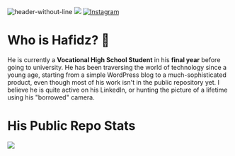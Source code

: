 ![header-without-line](https://github.com/user-attachments/assets/1239e832-4882-4014-b552-d6ea3badca4a)
[![](https://visitcount.itsvg.in/api?id=hafidzmrizky&icon=0&color=0)](https://visitcount.itsvg.in)
[![Instagram](https://img.shields.io/badge/Instagram-%23E4405F.svg?logo=Instagram&logoColor=white)](https://instagram.com/hafidzmrizky) 
# **Who is Hafidz?** 🤫
He is currently a **Vocational High School Student** in his **final year** before going to university. He has been traversing the world of technology since a young age, starting from a simple WordPress blog to a much-sophisticated product, even though most of his work isn't in the public repository yet. I believe he is quite active on his LinkedIn, or hunting the picture of a lifetime using his "borrowed" camera. 

# **His Public Repo Stats**
![](https://github-readme-stats.vercel.app/api/top-langs/?username=hafidzmrizky&theme=dark&hide_border=false&include_all_commits=true&count_private=false&layout=compact)


<!--
**hafidzmrizky/hafidzmrizky** is a ✨ _special_ ✨ repository because its `README.md` (this file) appears on your GitHub profile.

# 📊 GitHub Stats:
![](https://github-readme-stats.vercel.app/api?username=hafidzmrizky&theme=dark&hide_border=false&include_all_commits=false&count_private=false)<br/>
![](https://github-readme-streak-stats.herokuapp.com/?user=hafidzmrizky&theme=dark&hide_border=false)<br/>

### 🔝 Top Contributed Repo
![](https://github-contributor-stats.vercel.app/api?username=hafidzmrizky&limit=5&theme=dark&combine_all_yearly_contributions=true)


Here are some ideas to get you started:

- 🔭 I’m currently working on ...
- 🌱 I’m currently learning ...
- 👯 I’m looking to collaborate on ...
- 🤔 I’m looking for help with ...
- 💬 Ask me about ...
- 📫 How to reach me: ...
- 😄 Pronouns: ...
- ⚡ Fun fact: ...
-->
